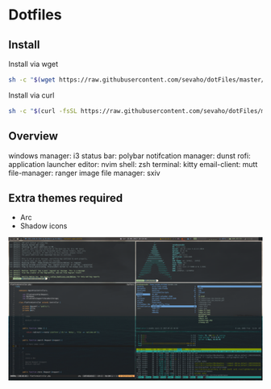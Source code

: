 # Dotfiles

## Install

Install via wget

```bash
sh -c "$(wget https://raw.githubusercontent.com/sevaho/dotFiles/master/install.sh -O -)"
```

Install via curl

```bash
sh -c "$(curl -fsSL https://raw.githubusercontent.com/sevaho/dotFiles/master/install.sh)"
```

## Overview

windows manager: i3
status bar: polybar
notifcation manager: dunst
rofi: application launcher
editor: nvim
shell: zsh
terminal: kitty
email-client: mutt
file-manager: ranger
image file manager: sxiv

## Extra themes required

- Arc
- Shadow icons

![DE](https://raw.githubusercontent.com/sevaho/dotFiles/master/img/DE.png)
